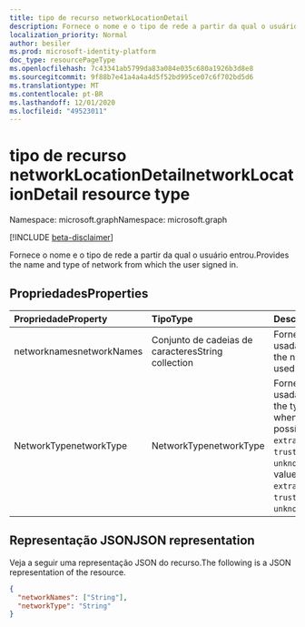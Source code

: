 ```yaml
---
title: tipo de recurso networkLocationDetail
description: Fornece o nome e o tipo de rede a partir da qual o usuário entrou.
localization_priority: Normal
author: besiler
ms.prod: microsoft-identity-platform
doc_type: resourcePageType
ms.openlocfilehash: 7c43341ab5799da83a084e035c680a1926b3d8e8
ms.sourcegitcommit: 9f88b7e41a4a4a4d5f52bd995ce07c6f702bd5d6
ms.translationtype: MT
ms.contentlocale: pt-BR
ms.lasthandoff: 12/01/2020
ms.locfileid: "49523011"
---
```

# <a name="networklocationdetail-resource-type"></a><span data-ttu-id="7e7e1-103">tipo de recurso networkLocationDetail</span><span class="sxs-lookup"><span data-stu-id="7e7e1-103">networkLocationDetail resource type</span></span>

<span data-ttu-id="7e7e1-104">Namespace: microsoft.graph</span><span class="sxs-lookup"><span data-stu-id="7e7e1-104">Namespace: microsoft.graph</span></span>

[!INCLUDE [beta-disclaimer](../../includes/beta-disclaimer.md)]

<span data-ttu-id="7e7e1-105">Fornece o nome e o tipo de rede a partir da qual o usuário entrou.</span><span class="sxs-lookup"><span data-stu-id="7e7e1-105">Provides the name and type of network from which the user signed in.</span></span>

## <a name="properties"></a><span data-ttu-id="7e7e1-106">Propriedades</span><span class="sxs-lookup"><span data-stu-id="7e7e1-106">Properties</span></span>

| <span data-ttu-id="7e7e1-107">Propriedade</span><span class="sxs-lookup"><span data-stu-id="7e7e1-107">Property</span></span>     | <span data-ttu-id="7e7e1-108">Tipo</span><span class="sxs-lookup"><span data-stu-id="7e7e1-108">Type</span></span>        | <span data-ttu-id="7e7e1-109">Descrição</span><span class="sxs-lookup"><span data-stu-id="7e7e1-109">Description</span></span> |
|:-------------|:------------|:------------|
|<span data-ttu-id="7e7e1-110">networknames</span><span class="sxs-lookup"><span data-stu-id="7e7e1-110">networkNames</span></span>|<span data-ttu-id="7e7e1-111">Conjunto de cadeias de caracteres</span><span class="sxs-lookup"><span data-stu-id="7e7e1-111">String collection</span></span>|<span data-ttu-id="7e7e1-112">Fornece o nome da rede usada ao entrar.</span><span class="sxs-lookup"><span data-stu-id="7e7e1-112">Provides the name of the network used when signing in.</span></span>|
|<span data-ttu-id="7e7e1-113">NetworkType</span><span class="sxs-lookup"><span data-stu-id="7e7e1-113">networkType</span></span>|<span data-ttu-id="7e7e1-114">NetworkType</span><span class="sxs-lookup"><span data-stu-id="7e7e1-114">networkType</span></span>| <span data-ttu-id="7e7e1-115">Fornece o tipo de rede usada ao entrar.</span><span class="sxs-lookup"><span data-stu-id="7e7e1-115">Provides the type of network used when signing in.</span></span> <span data-ttu-id="7e7e1-116">Os valores possíveis são: `intranet`, `extranet`, `namedNetwork`, `trusted`, `unknownFutureValue`.</span><span class="sxs-lookup"><span data-stu-id="7e7e1-116">Possible values are: `intranet`, `extranet`, `namedNetwork`, `trusted`, `unknownFutureValue`.</span></span>|

## <a name="json-representation"></a><span data-ttu-id="7e7e1-117">Representação JSON</span><span class="sxs-lookup"><span data-stu-id="7e7e1-117">JSON representation</span></span>

<span data-ttu-id="7e7e1-118">Veja a seguir uma representação JSON do recurso.</span><span class="sxs-lookup"><span data-stu-id="7e7e1-118">The following is a JSON representation of the resource.</span></span>

<!-- {
  "blockType": "resource",
  "optionalProperties": [

  ],
  "@odata.type": "microsoft.graph.networkLocationDetail",
  "baseType": null
}-->

```json
{
  "networkNames": ["String"],
  "networkType": "String"
}
```

<!-- uuid: 16cd6b66-4b1a-43a1-adaf-3a886856ed98
2019-02-04 14:57:30 UTC -->
<!-- {
  "type": "#page.annotation",
  "description": "networkLocationDetail resource",
  "keywords": "",
  "section": "documentation",
  "tocPath": ""
}-->

